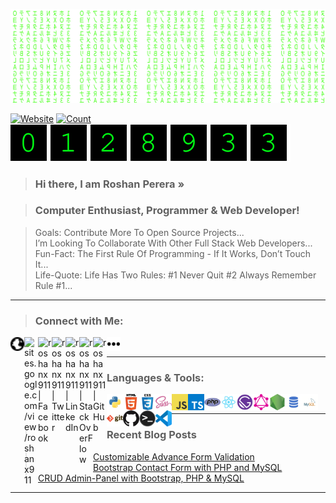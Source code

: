<!--
**roshanx911/roshanx911** is a ✨ _special_ ✨ repository because its `README.md` (this file) appears on your GitHub profile.
👋
Here are some ideas to get you started:RoshanX911
-->
[![Matrix SVG](https://raw.githubusercontent.com/roshanx911/roshanx911/master/matrix.svg)](https://github.com/roshanx911)

[![Website](https://img.shields.io/website?label=roshanx911.github.io&style=for-the-badge&url=https%3A%2F%2Froshanx911.github.io)](https://roshanx911.github.io/) [![Count](https://img.shields.io/static/v1?label=Visitor-Count&message=Down&style=for-the-badge)](https://github.com/roshanx911) [![Count SVG](https://raw.githubusercontent.com/roshanx911/roshanx911/master/count.svg)](https://github.com/roshanx911) 

> ### Hi there, I am Roshan Perera&nbsp;&raquo;

> ### Computer Enthusiast, Programmer & Web Developer!

> Goals: Contribute More To Open Source Projects...<br />
> I’m Looking To Collaborate With Other Full Stack Web Developers...<br />
> Fun-Fact: The First Rule Of Programming - If It Works, Don’t Touch It...<br />
> Life-Quote: Life Has Two Rules: #1 Never Quit #2 Always Remember Rule #1...

***

> ### Connect with Me:
[<img align="left" alt="roshanx911.github.io" width="22px" src="https://raw.githubusercontent.com/iconic/open-iconic/master/svg/globe.svg" />][website]
[<img align="left" alt="sites.google.com/view/roshanx911" width="22px" src="https://cdn.jsdelivr.net/npm/simple-icons@v3/icons/google.svg" />][google]
[<img align="left" alt="roshanx911 | Facebook" width="22px" src="https://cdn.jsdelivr.net/npm/simple-icons@v3/icons/facebook.svg" />][facebook]
[<img align="left" alt="roshanx911 | Twitter" width="22px" src="https://cdn.jsdelivr.net/npm/simple-icons@v3/icons/twitter.svg" />][twitter]
[<img align="left" alt="roshanx911 | LinkedIn" width="22px" src="https://cdn.jsdelivr.net/npm/simple-icons@v3/icons/linkedin.svg" />][linkedin]
[<img align="left" alt="roshanx911 | StackOverFlow" width="22px" src="https://cdn.jsdelivr.net/npm/simple-icons@v3/icons/stackoverflow.svg" />][stackoverflow]
[<img align="left" alt="roshanx911 | GitHub" width="22px" src="https://cdn.jsdelivr.net/npm/simple-icons@v3/icons/github.svg" />][github]
[<img align="left" alt="roshanx911 | GitHub" width="22px" src="https://github.com/roshanx911/roshanx911/blob/master/animation-1.svg" />][github]

<br />

***

> ### Languages & Tools:

<img align="left" alt="Python" width="26px" src="https://raw.githubusercontent.com/github/explore/80688e429a7d4ef2fca1e82350fe8e3517d3494d/topics/python/python.png" />
<img align="left" alt="HTML5" width="26px" src="https://raw.githubusercontent.com/github/explore/80688e429a7d4ef2fca1e82350fe8e3517d3494d/topics/html/html.png" />
<img align="left" alt="CSS3" width="26px" src="https://raw.githubusercontent.com/github/explore/80688e429a7d4ef2fca1e82350fe8e3517d3494d/topics/css/css.png" />
<img align="left" alt="Sass" width="26px" src="https://raw.githubusercontent.com/github/explore/80688e429a7d4ef2fca1e82350fe8e3517d3494d/topics/sass/sass.png" />
<img align="left" alt="JavaScript" width="26px" src="https://raw.githubusercontent.com/github/explore/80688e429a7d4ef2fca1e82350fe8e3517d3494d/topics/javascript/javascript.png" />
<img align="left" alt="TypeScript" width="26px" src="https://raw.githubusercontent.com/github/explore/80688e429a7d4ef2fca1e82350fe8e3517d3494d/topics/typescript/typescript.png" />
<img align="left" alt="PHP" width="26px" src="https://raw.githubusercontent.com/github/explore/80688e429a7d4ef2fca1e82350fe8e3517d3494d/topics/php/php.png" />
<img align="left" alt="React" width="26px" src="https://raw.githubusercontent.com/github/explore/80688e429a7d4ef2fca1e82350fe8e3517d3494d/topics/react/react.png" />
<img align="left" alt="Gatsby" width="26px" src="https://raw.githubusercontent.com/github/explore/e94815998e4e0713912fed477a1f346ec04c3da2/topics/gatsby/gatsby.png" />
<img align="left" alt="GraphQL" width="26px" src="https://raw.githubusercontent.com/github/explore/80688e429a7d4ef2fca1e82350fe8e3517d3494d/topics/graphql/graphql.png" />
<img align="left" alt="Node.js" width="26px" src="https://raw.githubusercontent.com/github/explore/80688e429a7d4ef2fca1e82350fe8e3517d3494d/topics/nodejs/nodejs.png" />
<img align="left" alt="SQL" width="26px" src="https://raw.githubusercontent.com/github/explore/80688e429a7d4ef2fca1e82350fe8e3517d3494d/topics/sql/sql.png" />
<img align="left" alt="MySQL" width="26px" src="https://raw.githubusercontent.com/github/explore/80688e429a7d4ef2fca1e82350fe8e3517d3494d/topics/mysql/mysql.png" />
<img align="left" alt="Git" width="26px" src="https://raw.githubusercontent.com/github/explore/80688e429a7d4ef2fca1e82350fe8e3517d3494d/topics/git/git.png" />
<img align="left" alt="GitHub" width="26px" src="https://raw.githubusercontent.com/github/explore/78df643247d429f6cc873026c0622819ad797942/topics/github/github.png" />
<img align="left" alt="Terminal" width="26px" src="https://raw.githubusercontent.com/github/explore/80688e429a7d4ef2fca1e82350fe8e3517d3494d/topics/terminal/terminal.png" />
<img align="left" alt="Visual Studio Code" width="26px" src="https://raw.githubusercontent.com/github/explore/80688e429a7d4ef2fca1e82350fe8e3517d3494d/topics/visual-studio-code/visual-studio-code.png" />

<br />

***

> ### Recent Blog Posts

> [Customizable Advance Form Validation](https://roshanx911.github.io/blog/2022/11/07/customizable-advance-form-validation.html)<br />
> [Bootstrap Contact Form with PHP and MySQL](https://roshanx911.github.io/blog/2022/11/02/bootstrap-contact-form-php-and-mysql.html)<br />
> [CRUD Admin-Panel with Bootstrap, PHP & MySQL](https://roshanx911.github.io/blog/2022/10/14/crud-admin-panel-part-1.html)

***

[website]: https://roshanx911.github.io/
[google]: https://sites.google.com/view/roshanx911
[facebook]: https://www.facebook.com/roshanx911/
[twitter]: https://twitter.com/roshanx911/
[linkedin]: https://www.linkedin.com/in/roshanx911/
[stackoverflow]: https://stackoverflow.com/users/14033303/roshanx911/
[github]: https://github.com/roshanx911/

